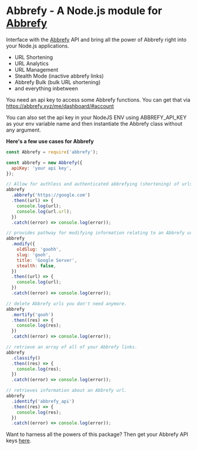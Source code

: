 # Abbrefy - A Node.js module for [Abbrefy](https://abbrefy.xyz/)

Interface with the [Abbrefy](https://abbrefy.xyz/) API and bring all the power of Abbrefy right into your Node.js applications.

- URL Shortening
- URL Analytics
- URL Management
- Stealth Mode (inactive abbrefy links)
- Abbrefy Bulk (bulk URL shortening)
- and everything inbetween

You need an api key to access some Abbrefy functions. You can get that via https://abbrefy.xyz/me/dashboard/#account

You can also set the api key in your NodeJS ENV using ABBREFY_API_KEY as your env variable name and then instantiate the Abbrefy class without any argument.

**Here's a few use cases for Abbrefy**

```js
const Abbrefy = require('abbrefy');

const abbrefy = new Abbrefy({
  apiKey: 'your api key',
});

// Allow for authless and authenticated abbrefying (shortening) of urls.
abbrefy
  .abbrefy('https://google.com')
  .then((url) => {
    console.log(url);
    console.log(url.url);
  })
  .catch((error) => console.log(error));

// provides pathway for modifying information relating to an Abbrefy url.
abbrefy
  .modify({
    oldSlug: 'goohh',
    slug: 'gooh',
    title: 'Google Server',
    stealth: false,
  })
  .then((url) => {
    console.log(url);
  })
  .catch((error) => console.log(error));

// delete Abbrefy urls you don't need anymore.
abbrefy
  .mortify('gooh')
  .then((res) => {
    console.log(res);
  })
  .catch((error) => console.log(error));

// retrieve an array of all of your Abbrefy links.
abbrefy
  .classify()
  .then((res) => {
    console.log(res);
  })
  .catch((error) => console.log(error));

// retrieves information about an Abbrefy url.
abbrefy
  .identify('abbrefy_api')
  .then((res) => {
    console.log(res);
  })
  .catch((error) => console.log(error));
```

Want to harness all the powers of this package? Then get your Abbrefy API keys [here](http://www.abbrefy.xyz/me/dashboard/#account).
